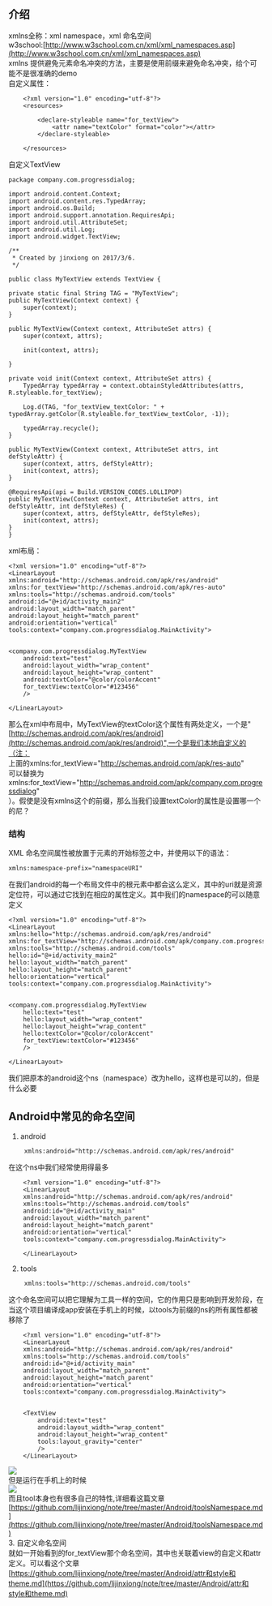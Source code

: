 ## 介绍 ##
xmlns全称：xml namespace，xml 命名空间  
w3school:[http://www.w3school.com.cn/xml/xml_namespaces.asp](http://www.w3school.com.cn/xml/xml_namespaces.asp)   
xmlns 提供避免元素命名冲突的方法，主要是使用前缀来避免命名冲突，给个可能不是很准确的demo  
自定义属性：

		<?xml version="1.0" encoding="utf-8"?>
		<resources>
	    
		    <declare-styleable name="for_textView">
		        <attr name="textColor" format="color"></attr>
		    </declare-styleable>
	
		</resources>
自定义TextView  

	package company.com.progressdialog;

	import android.content.Context;
	import android.content.res.TypedArray;
	import android.os.Build;
	import android.support.annotation.RequiresApi;
	import android.util.AttributeSet;
	import android.util.Log;
	import android.widget.TextView;
	
	/**
	 * Created by jinxiong on 2017/3/6.
	 */
	
	public class MyTextView extends TextView {

    private static final String TAG = "MyTextView";
    public MyTextView(Context context) {
        super(context);
    }

    public MyTextView(Context context, AttributeSet attrs) {
        super(context, attrs);

        init(context, attrs);

    }

    private void init(Context context, AttributeSet attrs) {
        TypedArray typedArray = context.obtainStyledAttributes(attrs, R.styleable.for_textView);

        Log.d(TAG, "for_textView_textColor: " + typedArray.getColor(R.styleable.for_textView_textColor, -1));

        typedArray.recycle();
    }

    public MyTextView(Context context, AttributeSet attrs, int defStyleAttr) {
        super(context, attrs, defStyleAttr);
        init(context, attrs);
    }

    @RequiresApi(api = Build.VERSION_CODES.LOLLIPOP)
    public MyTextView(Context context, AttributeSet attrs, int defStyleAttr, int defStyleRes) {
        super(context, attrs, defStyleAttr, defStyleRes);
        init(context, attrs);
    }
	}
xml布局：   

	<?xml version="1.0" encoding="utf-8"?>
	<LinearLayout
    xmlns:android="http://schemas.android.com/apk/res/android"
    xmlns:for_textView="http://schemas.android.com/apk/res-auto"
    xmlns:tools="http://schemas.android.com/tools"
    android:id="@+id/activity_main2"
    android:layout_width="match_parent"
    android:layout_height="match_parent"
    android:orientation="vertical"
    tools:context="company.com.progressdialog.MainActivity">


    <company.com.progressdialog.MyTextView
        android:text="test"
        android:layout_width="wrap_content"
        android:layout_height="wrap_content"
        android:textColor="@color/colorAccent"
        for_textView:textColor="#123456"
        />

	</LinearLayout>
那么在xml中布局中，MyTextView的textColor这个属性有两处定义，一个是"[http://schemas.android.com/apk/res/android](http://schemas.android.com/apk/res/android)",一个是我们本地自定义的（注：  
上面的xmlns:for_textView="http://schemas.android.com/apk/res-auto"  
可以替换为     
xmlns:for_textView="http://schemas.android.com/apk/company.com.progressdialog"  
）。假使是没有xmlns这个的前缀，那么当我们设置textColor的属性是设置哪一个的尼？  
### 结构 ###
XML 命名空间属性被放置于元素的开始标签之中，并使用以下的语法：   

	xmlns:namespace-prefix="namespaceURI"  
在我们android的每一个布局文件中的根元素中都会这么定义，其中的uri就是资源定位符，可以通过它找到在相应的属性定义。其中我们的namespace的可以随意定义   
	
	<?xml version="1.0" encoding="utf-8"?>
	<LinearLayout
    xmlns:hello="http://schemas.android.com/apk/res/android"
    xmlns:for_textView="http://schemas.android.com/apk/company.com.progressdialog"
    xmlns:tools="http://schemas.android.com/tools"
    hello:id="@+id/activity_main2"
    hello:layout_width="match_parent"
    hello:layout_height="match_parent"
    hello:orientation="vertical"
    tools:context="company.com.progressdialog.MainActivity">


    <company.com.progressdialog.MyTextView
        hello:text="test"
        hello:layout_width="wrap_content"
        hello:layout_height="wrap_content"
        hello:textColor="@color/colorAccent"
        for_textView:textColor="#123456"
        />

	</LinearLayout>
我们把原本的android这个ns（namespace）改为hello，这样也是可以的，但是什么必要   
## Android中常见的命名空间 ##
1. android

	    xmlns:android="http://schemas.android.com/apk/res/android"
在这个ns中我们经常使用得最多  
	
		<?xml version="1.0" encoding="utf-8"?>
		<LinearLayout
	    xmlns:android="http://schemas.android.com/apk/res/android"
	    xmlns:tools="http://schemas.android.com/tools"
	    android:id="@+id/activity_main"
	    android:layout_width="match_parent"
	    android:layout_height="match_parent"
	    android:orientation="vertical"
	    tools:context="company.com.progressdialog.MainActivity">
	    
		</LinearLayout>
2. tools  

	    xmlns:tools="http://schemas.android.com/tools"
这个命名空间可以把它理解为工具一样的空间，它的作用只是影响到开发阶段，在当这个项目编译成app安装在手机上的时候，以tools为前缀的ns的所有属性都被移除了  
    
	    <?xml version="1.0" encoding="utf-8"?>
		<LinearLayout
	    xmlns:android="http://schemas.android.com/apk/res/android"
	    xmlns:tools="http://schemas.android.com/tools"
	    android:id="@+id/activity_main"
	    android:layout_width="match_parent"
	    android:layout_height="match_parent"
	    android:orientation="vertical"
	    tools:context="company.com.progressdialog.MainActivity">
	
	
	    <TextView
	        android:text="test"
	        android:layout_width="wrap_content"
	        android:layout_height="wrap_content"
	        tools:layout_gravity="center"
	        />
		</LinearLayout>

![](https://github.com/lijinxiong/note/blob/master/Android/img/xmlns_01.png)   
但是运行在手机上的时候    
![](https://github.com/lijinxiong/note/blob/master/Android/img/xmlns_02.png)  
而且tool本身也有很多自己的特性,详细看这篇文章[https://github.com/lijinxiong/note/tree/master/Android/toolsNamespace.md](https://github.com/lijinxiong/note/tree/master/Android/toolsNamespace.md)  
3. 自定义命名空间  
就如一开始看到的for_textView那个命名空间，其中也关联着view的自定义和attr定义。可以看这个文章[https://github.com/lijinxiong/note/tree/master/Android/attr和style和theme.md](https://github.com/lijinxiong/note/tree/master/Android/attr和style和theme.md)




